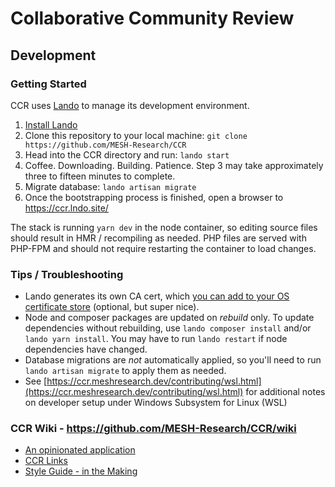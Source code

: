# Collaborative Community Review

## Development

### Getting Started

CCR uses [Lando](https://lando.dev) to manage its development environment.

1. [Install Lando](https://docs.lando.dev/basics/installation.html)
2. Clone this repository to your local machine: `git clone https://github.com/MESH-Research/CCR`
3. Head into the CCR directory and run: `lando start`
4. Coffee. Downloading. Building. Patience. Step 3 may take approximately three to fifteen minutes to complete.
5. Migrate database: `lando artisan migrate`
6. Once the bootstrapping process is finished, open a browser to <https://ccr.lndo.site/>

The stack is running `yarn dev` in the node container, so editing source files should result in HMR / recompiling as needed.  PHP files are served with PHP-FPM and should not require restarting the container to load changes.

### Tips / Troubleshooting

* Lando generates its own CA cert, which [you can add to your OS certificate store](https://docs.lando.dev/config/security.html#trusting-the-ca) (optional, but super nice).
* Node and composer packages are updated on *rebuild* only.  To update dependencies without rebuilding, use `lando composer install` and/or `lando yarn install`. You may have to run `lando restart` if node dependencies have changed.
* Database migrations are *not* automatically applied, so you'll need to run `lando artisan migrate` to apply them as needed.
* See [https://ccr.meshresearch.dev/contributing/wsl.html](https://ccr.meshresearch.dev/contributing/wsl.html) for additional notes on
  developer setup under Windows Subsystem for Linux (WSL)

### CCR Wiki - <https://github.com/MESH-Research/CCR/wiki>

* [An opinionated application](https://github.com/MESH-Research/CCR/wiki/An-Opinionated-Application)
* [CCR Links](https://github.com/MESH-Research/CCR/wiki/CCR-Links)
* [Style Guide - in the Making](https://github.com/MESH-Research/CCR/wiki/Style-Guide---in-the-making)

